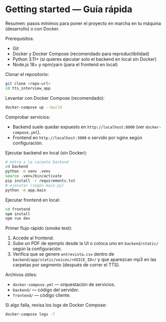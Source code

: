 # Getting started — Guía rápida

Resumen: pasos mínimos para poner el proyecto en marcha en tu máquina (desarrollo) o con Docker.

Prerequisitos:

- Git
- Docker y Docker Compose (recomendado para reproductibilidad)
- Python 3.11+ (si quieres ejecutar solo el backend en local sin Docker)
- Node.js 18+ y npm/yarn (para el frontend en local)

Clonar el repositorio:

```bash
git clone <repo-url>
cd tts_interview_app
```

Levantar con Docker Compose (recomendado):

```bash
docker-compose up --build
```

Comprobar servicios:

- Backend suele quedar expuesto en `http://localhost:8000` (ver `docker-compose.yml`).
- Frontend en `http://localhost:3000` o servido por nginx según configuración.

Ejecutar backend en local (sin Docker):

```bash
# entra a la carpeta backend
cd backend
python -m venv .venv
source .venv/bin/activate
pip install -r requirements.txt
# ejecutar (según main.py)
python -m app.main
```

Ejecutar frontend en local:

```bash
cd frontend
npm install
npm run dev
```

Primer flujo rápido (smoke test):

1. Accede al frontend.
2. Sube un PDF de ejemplo desde la UI o coloca uno en `backend/static/` según la configuración.
3. Verifica que se genere `entrevista.csv` dentro de `backend/app/static/voices/<VOICE_ID>/` y que aparezcan mp3 en las carpetas por segmento (después de correr el TTS).

Archivos útiles:

- `docker-compose.yml` — orquestación de servicios.
- `backend/` — código del servidor.
- `frontend/` — código cliente.

Si algo falla, revisa los logs de Docker Compose:

```bash
docker-compose logs -f
```
